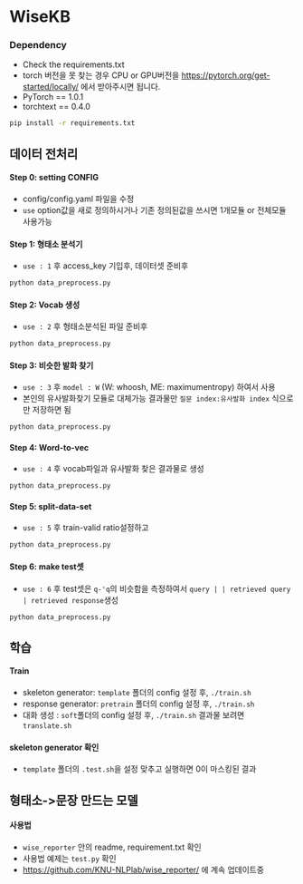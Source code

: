 # WiseKB

### Dependency
- Check the requirements.txt
- torch 버전을 못 찾는 경우 CPU or GPU버전을 https://pytorch.org/get-started/locally/ 에서 받아주시면 됩니다.
- PyTorch == 1.0.1
- torchtext == 0.4.0

```bash
pip install -r requirements.txt
```

## 데이터 전처리  

#### Step 0: setting CONFIG
- config/config.yaml 파일을 수정
- `use` option값을 새로 정의하시거나 기존 정의된값을 쓰시면 1개모듈 or 전체모듈 사용가능 

#### Step 1: 형태소 분석기
- `use : 1` 후 access_key 기입후, 데이터셋 준비후 
```bash
python data_preprocess.py 
```

#### Step 2: Vocab 생성
- `use : 2` 후 형태소분석된 파일 준비후 
```bash
python data_preprocess.py 
```

#### Step 3: 비슷한 발화 찾기
- `use : 3` 후 `model : W` (W: whoosh, ME: maximumentropy) 하여서 사용 
- 본인의 유사발화찾기 모듈로 대체가능 결과물만 `질문 index:유사발화 index` 식으로만 저장하면 됨
```bash
python data_preprocess.py 
```

#### Step 4: Word-to-vec
- `use : 4` 후 vocab파일과 유사발화 찾은 결과물로 생성 
```bash
python data_preprocess.py 
```

#### Step 5: split-data-set
- `use : 5` 후 train-valid ratio설정하고
```bash
python data_preprocess.py 
```

#### Step 6: make test셋
- `use : 6` 후 test셋은 `q-'q`의 비슷함을 측정하여서 `query | | retrieved query | retrieved response`생성
```bash
python data_preprocess.py 
```

## 학습  

#### Train
- skeleton generator: `template` 폴더의 config 설정 후, `./train.sh`
- response generator: `pretrain` 폴더의 config 설정 후, `./train.sh`
- 대화 생성 : `soft`폴더의 config 설정 후, `./train.sh` 결과물 보려면 `translate.sh`

#### skeleton generator 확인
- `template` 폴더의 `.test.sh`을 설정 맞추고 실행하면 0이 마스킹된 결과 

## 형태소->문장 만드는 모델

#### 사용법
- `wise_reporter` 안의 readme, requirement.txt 확인
- 사용법 예제는 `test.py` 확인
- https://github.com/KNU-NLPlab/wise_reporter/ 에 계속 업데이트중


